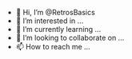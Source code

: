 - 👋 Hi, I’m @RetrosBasics
- 👀 I’m interested in ...
- 🌱 I’m currently learning ...
- 💞️ I’m looking to collaborate on ...
- 📫 How to reach me ...

<!---
RetrosBasics/RetrosBasics is a ✨ special ✨ repository because its `README.md` (this file) appears on your GitHub profile.
You can click the Preview link to take a look at your changes.
--->
